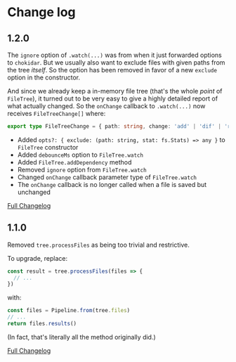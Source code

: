 # Change log

## 1.2.0

The `ignore` option of `.watch(...)` was from when it just forwarded options to `chokidar`.
But we usually also want to exclude files with given paths from the tree *itself*.
So the option has been removed in favor of a new `exclude` option in the constructor.

And since we already keep a in-memory file tree (that's the whole *point* of `FileTree`),
it turned out to be very easy to give a highly detailed report of what actually changed.
So the `onChange` callback to `.watch(...)` now receives `FileTreeChange[]` where:

```ts
export type FileTreeChange = { path: string, change: 'add' | 'dif' | 'rem' }
```

* Added `opts?: { exclude: (path: string, stat: fs.Stats) => any }` to `FileTree` constructor
* Added `debounceMs` option to `FileTree.watch`
* Added `FileTree.addDependency` method
* Removed `ignore` option from `FileTree.watch`
* Changed `onChange` callback parameter type of `FileTree.watch`
* The `onChange` callback is no longer called when a file is saved but unchanged

[Full Changelog](https://github.com/thesoftwarephilosopher/immaculata/compare/1.1.0...1.2.0)


## 1.1.0

Removed `tree.processFiles` as being too trivial and restrictive.

To upgrade, replace:

```ts
const result = tree.processFiles(files => {
  // ...
})
```

with:

```ts
const files = Pipeline.from(tree.files)
// ...
return files.results()
```

(In fact, that's literally all the method originally did.)

[Full Changelog](https://github.com/thesoftwarephilosopher/immaculata/compare/1.0.0...1.1.0)

